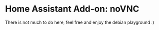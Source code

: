 # Home Assistant Add-on: noVNC

There is not much to do here, feel free and enjoy the debian playground :)
